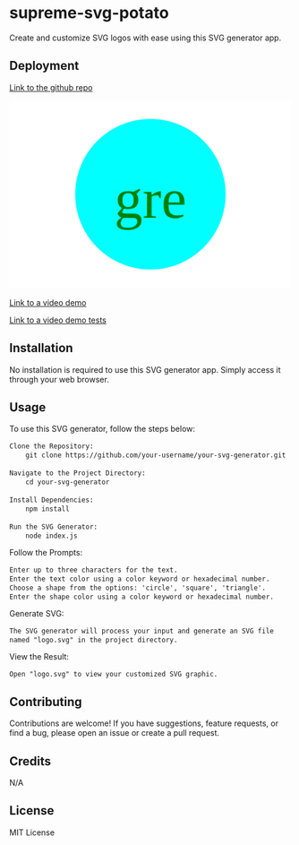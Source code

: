 # supreme-svg-potato
Create and customize SVG logos with ease using this SVG generator app.


## Deployment
[Link to the github repo](https://github.com/RonaldMartin02/supreme-svg-potato)

![Image of my example svg](./logo.svg)

[Link to a video demo](https://drive.google.com/file/d/1kouBBFwtaef3eqnLfd2CJW_X0NmMMTka/view)

[Link to a video demo tests](https://drive.google.com/file/d/1sGCYhaoKrShpCIqqfHKnXb3r_EXV6hsk/view)

## Installation
No installation is required to use this SVG generator app. Simply access it through your web browser.

## Usage
To use this SVG generator, follow the steps below:
    
    Clone the Repository:
        git clone https://github.com/your-username/your-svg-generator.git
    
    Navigate to the Project Directory:
        cd your-svg-generator
    
    Install Dependencies:
        npm install
    
    Run the SVG Generator:
        node index.js
Follow the Prompts:

    Enter up to three characters for the text.
    Enter the text color using a color keyword or hexadecimal number.
    Choose a shape from the options: 'circle', 'square', 'triangle'.
    Enter the shape color using a color keyword or hexadecimal number.

Generate SVG:

    The SVG generator will process your input and generate an SVG file named "logo.svg" in the project directory.

View the Result:

    Open "logo.svg" to view your customized SVG graphic.

## Contributing
Contributions are welcome! If you have suggestions, feature requests, or find a bug, please open an issue or create a pull request.

## Credits

N/A

## License

MIT License